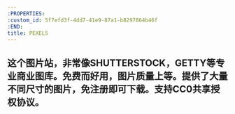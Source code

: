 ```yaml
---
:PROPERTIES:
:custom_id: 5f7efd3f-4dd7-41e9-87a1-b8297864b46f
:END:
title: PEXELS  
---
```

## 这个图片站，非常像SHUTTERSTOCK，GETTY等专业商业图库。免费而好用，图片质量上等。提供了大量不同尺寸的图片，免注册即可下载。支持CC0共享授权协议。
